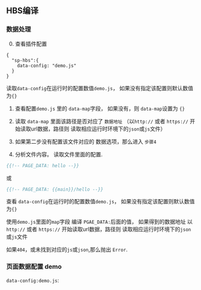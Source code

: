 ## HBS编译

### 数据处理

0. 查看插件配置

```
{
  "sp-hbs":{
    data-config: "demo.js"
  }
}
```

读取`data-config`在运行时的配置数值`demo.js`， 如果没有指定该配置则默认数值为`{}`

1. 查看配置`demo.js` 里的 `data-map`字段， 如果没有，则  `data-map`设置为 `{}`


2. 读取 `data-map` 里面该路径是否对应了 `数据地址` （以`http://` 或者 `https://` 开始读取url数据，路径则 读取相应运行时环境下的`json`或`js`文件）

3. 如果第二步没有配置该文件对应的 数据选项，那么进入 `步骤4`

4.  分析文件内容。 读取文件里面的配置.

```hbs
{{!-- PAGE_DATA: hello --}}
```

或

```hbs
{{!-- PAGE_DATA: {{main}}/hello --}}
```

查看 `data-config`在运行时的配置数值`demo.js`， 如果没有指定该配置则默认数值为`{}`

使用`demo.js`里面的`map`字段 编译 `PGAE_DATA:`后面的值， 如果得到的数据地址 以`http://` 或者 `https://` 开始读取url数据，路径则 读取相应运行时环境下的`json`或`js`文件

如果`404`，或未找到对应的`js`或`json`,那么抛出 `Error`.

### 页面数据配置 demo

`data-config:demo.js`:



